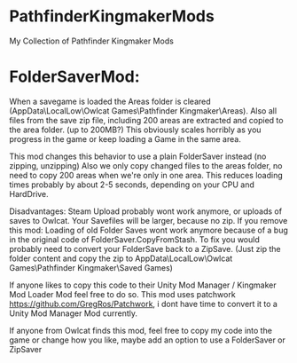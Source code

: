 # PathfinderKingmakerMods
My Collection of Pathfinder Kingmaker Mods

# FolderSaverMod:

When a savegame is loaded the Areas folder is cleared (AppData\LocalLow\Owlcat Games\Pathfinder Kingmaker\Areas).
Also all files from the save zip file, including 200 areas are extracted and copied to the area folder. (up to 200MB?)
This obviously scales horribly as you progress in the game or keep loading a Game in the same area.

This mod changes this behavior to use a plain FolderSaver instead (no zipping, unzipping)
Also we only copy changed files to the areas folder, no need to copy 200 areas when we're only in one area.
This reduces loading times probably by about 2-5 seconds, depending on your CPU and HardDrive.

Disadvantages: Steam Upload probably wont work anymore, or uploads of saves to Owlcat.
Your Savefiles will be larger, because no zip.
If you remove this mod: Loading of old Folder Saves wont work anymore because of a bug in the original code of FolderSaver.CopyFromStash.
To fix you would probably need to convert your FolderSave back to a ZipSave.
(Just zip the folder content and copy the zip to AppData\LocalLow\Owlcat Games\Pathfinder Kingmaker\Saved Games\)

If anyone likes to copy this code to their Unity Mod Manager / Kingmaker Mod Loader Mod feel free to do so.
This mod uses patchwork  https://github.com/GregRos/Patchwork, i dont have time to convert it to a Unity Mod Manager Mod currently.

If anyone from Owlcat finds this mod, feel free to copy my code into the game or change how you like, maybe add an option to use a FolderSaver or ZipSaver
